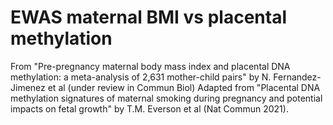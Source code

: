 # EWAS maternal BMI vs placental methylation
From "Pre-pregnancy maternal body mass index and placental DNA methylation: a meta-analysis of 2,631 mother-child pairs" by N. Fernandez-Jimenez et al (under review in Commun Biol) Adapted from "Placental DNA methylation signatures of maternal smoking during pregnancy and potential impacts on fetal growth" by T.M. Everson et al (Nat Commun 2021). 

